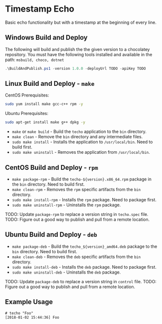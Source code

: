# Timestamp Echo

Basic echo functionality but with a timestamp at the beginning of every line.

## Windows Build and Deploy

The following will build and publish the the given version to a chocolatey repository.
You must have the following tools installed and available in the path: `msbuild, choco, dotnet`

```powershell
.\BuildAndPublish.ps1 -version 1.0.0 -deployUrl TODO -apiKey TODO
```

## Linux Build and Deploy - `make`

CentOS Prerequisites:

```bash
sudo yum install make gcc-c++ rpm -y
```

Ubuntu Prerequisites:

```bash
sudo apt-get install make g++ dpkg -y
```

* `make` or `make build` - Build the `techo` application to the `bin` directory.
* `make clean` - Remove the `bin` directory and any intermediate files.
* `sudo make install` - Installs the application to `/usr/local/bin`.  Need to build first.
* `sudo make uninstall` - Removes the application from `/usr/local/bin`.

## CentOS Build and Deploy - `rpm`

* `make package-rpm` - Build the `techo-${version}.x86_64.rpm` package in the `bin` directory.  Need to build first.
* `make clean-rpm` - Removes the `rpm` specific artifacts from the `bin` directory.
* `sudo make install-rpm` - Installs the `rpm` package.  Need to package first.
* `sudo make uninstall-rpm` - Uninstalls the `rpm` package.

TODO: Update `package-rpm` to replace a version string in `techo.spec` file.
TODO: Figure out a good way to publish and pull from a remote location.

## Ubuntu Build and Deploy - `deb`

* `make package-deb` - Build the `techo_${version}_amd64.deb` package to the `bin` directory.  Need to build first.
* `make clean-deb` - Removes the `deb` specific artifacts from the `bin` directory.
* `sudo make install-deb` - Installs the `deb` package.  Need to package first.
* `sudo make uninstall-deb` - Uninstalls the `deb` package.

TODO: Update `package-deb` to replace a version string in `control` file.
TODO: Figure out a good way to publish and pull from a remote location.

## Example Usage

```shell
# techo "Foo"
[2018-01-02 15:44:36] Foo
```
